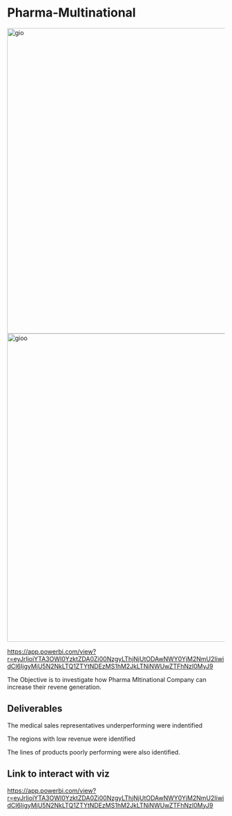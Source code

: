 # Pharma-Multinational
<img width="707" alt="gio" src="https://github.com/DonFrancis1/Pharma-Multinational/assets/88105784/0c7561dd-499a-4ba5-8e95-d6d605c38644">


<img width="714" alt="gioo" src="https://github.com/DonFrancis1/Pharma-Multinational/assets/88105784/bb3bb6a6-5df7-410a-ad64-b718fd5d329e">


https://app.powerbi.com/view?r=eyJrIjoiYTA3OWI0YzktZDA0Zi00NzgyLThjNjUtODAwNWY0YjM2NmU2IiwidCI6IjgyMjU5N2NkLTQ1ZTYtNDEzMS1hM2JkLTNiNWUwZTFhNzI0MyJ9

The Objective is to investigate how Pharma Mltinational Company can increase their revene generation. 

## Deliverables

The medical sales representatives underperforming were indentified

The regions with low revenue were identified

The lines of products poorly performing were also identified. 

## Link to interact with viz
https://app.powerbi.com/view?r=eyJrIjoiYTA3OWI0YzktZDA0Zi00NzgyLThjNjUtODAwNWY0YjM2NmU2IiwidCI6IjgyMjU5N2NkLTQ1ZTYtNDEzMS1hM2JkLTNiNWUwZTFhNzI0MyJ9
